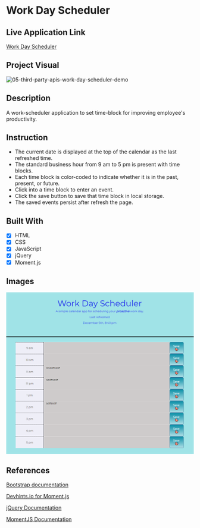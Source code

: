 # Work Day Scheduler

## Live Application Link

[Work Day Scheduler](https://tringuyen1086.github.io/work-scheduler-ultimate/)

## Project Visual

![05-third-party-apis-work-day-scheduler-demo](https://user-images.githubusercontent.com/77648727/109749055-cbd15c00-7b8e-11eb-8094-1444b7ff92f4.gif)

## Description
A work-scheduler application to set time-block for improving employee's productivity.

## Instruction
- The current date is displayed at the top of the calendar as the last refreshed time.
- The standard business hour from 9 am to 5 pm is present with time blocks.
- Each time block is color-coded to indicate whether it is in the past, present, or future.
- Click into a time block to enter an event.
- Click the save button to save that time block in local storage.
- The saved events persist after refresh the page.

## Built With
- [x] HTML
- [x] CSS
- [x] JavaScript
- [x] jQuery
- [x] Moment.js

## Images

![Project Screenshot](./assets/images/launch-page.png)


## References

[Bootstrap documentation](https://getbootstrap.com/docs/4.3/layout/grid/)

[Devhints.io for Moment.js](https://devhints.io/moment)

[jQuery Documentation](https://learn.jquery.com/using-jquery-core/document-ready/)

[MomentJS Documentation](https://momentjs.com/)    
 
   
   
